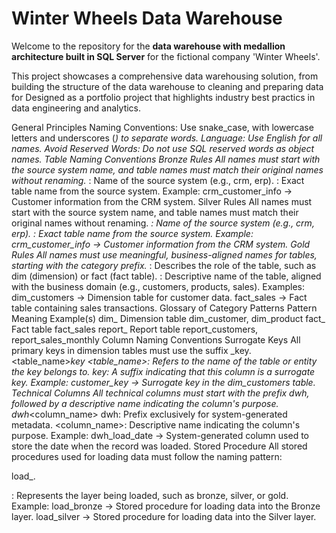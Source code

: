 # Winter Wheels Data Warehouse


Welcome to the repository for the **data warehouse with medallion architecture built in SQL Server** for the fictional company 'Winter Wheels'.  

This project showcases a comprehensive data warehousing solution, from building the structure of the data warehouse to cleaning and preparing data for 
Designed as a portfolio project that highlights industry best practics in data engineering and analytics.

General Principles
Naming Conventions: Use snake_case, with lowercase letters and underscores (_) to separate words.
Language: Use English for all names.
Avoid Reserved Words: Do not use SQL reserved words as object names.
Table Naming Conventions
Bronze Rules
All names must start with the source system name, and table names must match their original names without renaming.
<sourcesystem>_<entity>
<sourcesystem>: Name of the source system (e.g., crm, erp).
<entity>: Exact table name from the source system.
Example: crm_customer_info → Customer information from the CRM system.
Silver Rules
All names must start with the source system name, and table names must match their original names without renaming.
<sourcesystem>_<entity>
<sourcesystem>: Name of the source system (e.g., crm, erp).
<entity>: Exact table name from the source system.
Example: crm_customer_info → Customer information from the CRM system.
Gold Rules
All names must use meaningful, business-aligned names for tables, starting with the category prefix.
<category>_<entity>
<category>: Describes the role of the table, such as dim (dimension) or fact (fact table).
<entity>: Descriptive name of the table, aligned with the business domain (e.g., customers, products, sales).
Examples:
dim_customers → Dimension table for customer data.
fact_sales → Fact table containing sales transactions.
Glossary of Category Patterns
Pattern	Meaning	Example(s)
dim_	Dimension table	dim_customer, dim_product
fact_	Fact table	fact_sales
report_	Report table	report_customers, report_sales_monthly
Column Naming Conventions
Surrogate Keys
All primary keys in dimension tables must use the suffix _key.
<table_name>_key
<table_name>: Refers to the name of the table or entity the key belongs to.
_key: A suffix indicating that this column is a surrogate key.
Example: customer_key → Surrogate key in the dim_customers table.
Technical Columns
All technical columns must start with the prefix dwh_, followed by a descriptive name indicating the column's purpose.
dwh_<column_name>
dwh: Prefix exclusively for system-generated metadata.
<column_name>: Descriptive name indicating the column's purpose.
Example: dwh_load_date → System-generated column used to store the date when the record was loaded.
Stored Procedure
All stored procedures used for loading data must follow the naming pattern:

load_<layer>.

<layer>: Represents the layer being loaded, such as bronze, silver, or gold.
Example:
load_bronze → Stored procedure for loading data into the Bronze layer.
load_silver → Stored procedure for loading data into the Silver layer.
